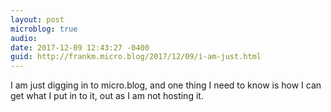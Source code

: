 ```yaml
---
layout: post
microblog: true
audio: 
date: 2017-12-09 12:43:27 -0400
guid: http://frankm.micro.blog/2017/12/09/i-am-just.html
---
```

I am just digging in to micro.blog, and one thing I need to know is how I can get what I put in to it, out as I am not hosting it. 
